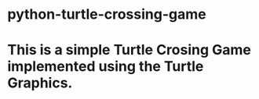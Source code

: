 # python-turtle-crossing-game

# This is a simple Turtle Crosing Game implemented using the Turtle Graphics.